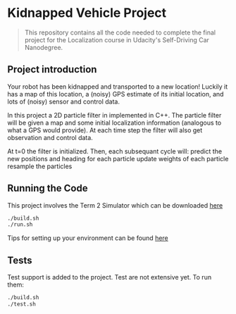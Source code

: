 # Kidnapped Vehicle Project

> This repository contains all the code needed to complete the final project for the Localization course in Udacity's Self-Driving Car Nanodegree.

## Project introduction
Your robot has been kidnapped and transported to a new location! Luckily it has a map of this location, a (noisy) GPS estimate of its initial location, and lots of (noisy) sensor and control data.

In this project a 2D particle filter in implemented in C++. The particle filter will be given a map and some initial localization information (analogous to what a GPS would provide). At each time step the filter will also get observation and control data.

At t=0 the filter is initialized.
Then, each subsequant cycle will:
    predict the new positions and heading for each particle
    update weights of each particle
    resample the particles

## Running the Code
This project involves the Term 2 Simulator which can be downloaded [here](https://github.com/udacity/self-driving-car-sim/releases)

```bash
./build.sh
./run.sh
```

Tips for setting up your environment can be found [here](https://classroom.udacity.com/nanodegrees/nd013/parts/40f38239-66b6-46ec-ae68-03afd8a601c8/modules/0949fca6-b379-42af-a919-ee50aa304e6a/lessons/f758c44c-5e40-4e01-93b5-1a82aa4e044f/concepts/23d376c7-0195-4276-bdf0-e02f1f3c665d)

## Tests

Test support is added to the project. Test are not extensive yet.
To run them:

```bash
./build.sh
./test.sh